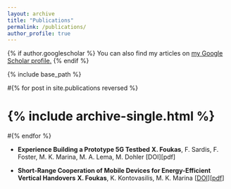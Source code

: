 ```yaml
---
layout: archive
title: "Publications"
permalink: /publications/
author_profile: true
---
```


{% if author.googlescholar %}
  You can also find my articles on <u><a href="{{author.googlescholar}}">my Google Scholar profile</a>.</u>
{% endif %}

{% include base_path %}

#{% for post in site.publications reversed %}
#  {% include archive-single.html %}
#{% endfor %}

* **Experience Building a Prototype 5G Testbed**
  **X. Foukas**, F. Sardis, F. Foster, M. K. Marina, M. A. Lema, M. Dohler
  [DOI][pdf]

* **Short-Range Cooperation of Mobile Devices for Energy-Efficient Vertical Handovers**
  **X. Foukas**, K. Kontovasilis, M. K. Marina
  [[DOI](https://doi.org/10.1155/2018/3280927)][[pdf](https://www.research.ed.ac.uk/portal/files/56098037/short_range_cooperation.pdf)]
